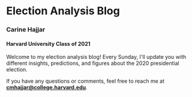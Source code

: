 # Election Analysis Blog 

### Carine Hajjar
#### Harvard University Class of 2021

Welcome to my election analysis blog! Every Sunday, I'll update you with different insights, predictions, and figures about the 2020 presidential election. 

If you have any questions or comments, feel free to reach me at **cmhajjar@college.harvard.edu**. 
